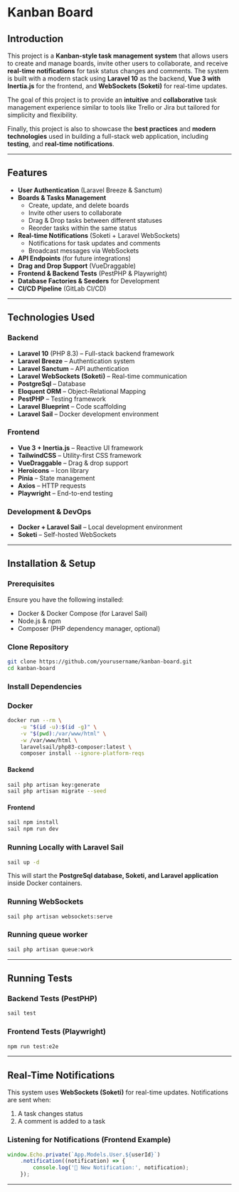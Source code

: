# Kanban Board

## Introduction

This project is a **Kanban-style task management system** that allows users to create and manage boards, invite other users to collaborate, and receive **real-time notifications** for task status changes and comments. The system is built with a modern stack using **Laravel 10** as the backend, **Vue 3 with Inertia.js** for the frontend, and **WebSockets (Soketi)** for real-time updates.

The goal of this project is to provide an **intuitive** and **collaborative** task management experience similar to tools like Trello or Jira but tailored for simplicity and flexibility.

Finally, this project is also to showcase the **best practices** and **modern technologies** used in building a full-stack web application, including **testing**, and **real-time notifications**.

---

## Features

- **User Authentication** (Laravel Breeze & Sanctum)
- **Boards & Tasks Management**
  - Create, update, and delete boards
  - Invite other users to collaborate
  - Drag & Drop tasks between different statuses
  - Reorder tasks within the same status
- **Real-time Notifications** (Soketi + Laravel WebSockets)
  - Notifications for task updates and comments
  - Broadcast messages via WebSockets
- **API Endpoints** (for future integrations)
- **Drag and Drop Support** (VueDraggable)
- **Frontend & Backend Tests** (PestPHP & Playwright)
- **Database Factories & Seeders** for Development
- **CI/CD Pipeline** (GitLab CI/CD)

---

## Technologies Used

### Backend
- **Laravel 10** (PHP 8.3) – Full-stack backend framework
- **Laravel Breeze** – Authentication system
- **Laravel Sanctum** – API authentication
- **Laravel WebSockets (Soketi)** – Real-time communication
- **PostgreSql** – Database
- **Eloquent ORM** – Object-Relational Mapping
- **PestPHP** – Testing framework
- **Laravel Blueprint** – Code scaffolding
- **Laravel Sail** – Docker development environment

### Frontend
- **Vue 3 + Inertia.js** – Reactive UI framework
- **TailwindCSS** – Utility-first CSS framework
- **VueDraggable** – Drag & drop support
- **Heroicons** – Icon library
- **Pinia** – State management
- **Axios** – HTTP requests
- **Playwright** – End-to-end testing

### Development & DevOps
- **Docker + Laravel Sail** – Local development environment
- **Soketi** – Self-hosted WebSockets

---

## Installation & Setup

### Prerequisites
Ensure you have the following installed:
- Docker & Docker Compose (for Laravel Sail)
- Node.js & npm
- Composer (PHP dependency manager, optional)

### Clone Repository
```bash
git clone https://github.com/yourusername/kanban-board.git
cd kanban-board
```

### Install Dependencies

### Docker
```bash
docker run --rm \
    -u "$(id -u):$(id -g)" \
    -v "$(pwd):/var/www/html" \
    -w /var/www/html \
    laravelsail/php83-composer:latest \
    composer install --ignore-platform-reqs
```

#### Backend
```bash
sail php artisan key:generate
sail php artisan migrate --seed
```

#### Frontend
```bash
sail npm install
sail npm run dev
```

### Running Locally with Laravel Sail
```bash
sail up -d
```

This will start the **PostgreSql database, Soketi, and Laravel application** inside Docker containers.

### Running WebSockets
```bash
sail php artisan websockets:serve
```

### Running queue worker
```bash
sail php artisan queue:work
```

---

## Running Tests

### Backend Tests (PestPHP)
```bash
sail test
```

### Frontend Tests (Playwright)
```bash
npm run test:e2e
```

---

## Real-Time Notifications

This system uses **WebSockets (Soketi)** for real-time updates. Notifications are sent when:
1. A task changes status
2. A comment is added to a task

### Listening for Notifications (Frontend Example)
```js
window.Echo.private(`App.Models.User.${userId}`)
    .notification((notification) => {
        console.log('📩 New Notification:', notification);
    });
```

---
